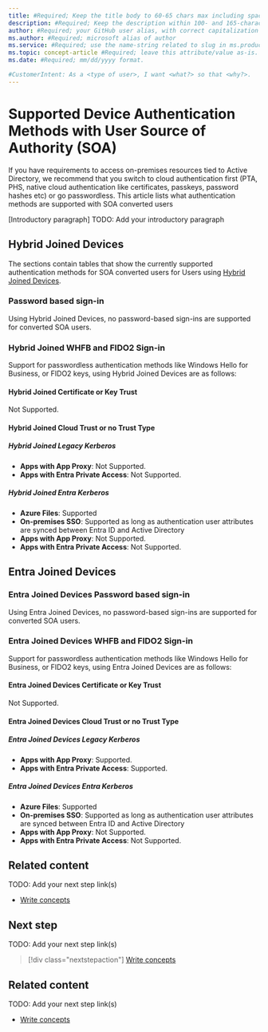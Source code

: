 ```yaml
---
title: #Required; Keep the title body to 60-65 chars max including spaces and brand
description: #Required; Keep the description within 100- and 165-characters including spaces 
author: #Required; your GitHub user alias, with correct capitalization
ms.author: #Required; microsoft alias of author
ms.service: #Required; use the name-string related to slug in ms.product/ms.service
ms.topic: concept-article #Required; leave this attribute/value as-is.
ms.date: #Required; mm/dd/yyyy format.

#CustomerIntent: As a <type of user>, I want <what?> so that <why?>.
---
```


<!--
Remove all the comments in this template before you sign-off or merge to the  main branch.

This template provides the basic structure of a Concept article pattern. See the [instructions - Concept](../level4/article-concept.md) in the pattern library.

You can provide feedback about this template at: https://aka.ms/patterns-feedback

Concept is an article pattern that defines what something is or explains an abstract idea.

There are several situations that might call for writing a Concept article, including:

* If there's a new idea that's central to a service or product, that idea must be explained so that customers understand the value of the service or product as it relates to their circumstances. A good recent example is the concept of containerization or the concept of scalability.
* If there's optional information or explanations that are common to several Tutorials or How-to guides, this information can be consolidated and single-sourced in a full-bodied Concept article for you to reference.
* If a service or product is extensible, advanced users might modify it to better suit their application. It's better that advanced users fully understand the reasoning behind the design choices and everything else "under the hood" so that their variants are more robust, thereby improving their experience.

-->

<!-- 1. H1
-----------------------------------------------------------------------------

Required. Set expectations for what the content covers, so customers know the content meets their needs. The H1 should NOT begin with a verb.

Reflect the concept that undergirds an action, not the action itself. The H1 must start with:

* "\<noun phrase\> concept(s)", or
* "What is \<noun\>?", or
* "\<noun\> overview"

Concept articles are primarily distinguished by what they aren't:

* They aren't procedural articles. They don't show how to complete a task.
* They don't have specific end states, other than conveying an underlying idea, and don't have concrete, sequential actions for the user to take.

One clear sign of a procedural article would be the use of a numbered list. With rare exception, numbered lists shouldn't appear in Concept articles.

-->

# Supported Device Authentication Methods with User Source of Authority (SOA)

If you have requirements to access on-premises resources tied to Active Directory, we recommend that you switch to cloud authentication first (PTA, PHS, native cloud authentication like certificates, passkeys, password hashes etc) or go passwordless. This article lists what authentication methods are supported with SOA converted users


[Introductory paragraph]
TODO: Add your introductory paragraph

<!-- 3. Prerequisites --------------------------------------------------------------------

Optional: Make **Prerequisites** your first H2 in the article. Use clear and unambiguous
language and use a unordered list format. 

-->

## Hybrid Joined Devices

The sections contain tables that show the currently supported authentication methods for SOA converted users for Users using [Hybrid Joined Devices](/identity/devices/concept-hybrid-join).

### Password based sign-in

Using Hybrid Joined Devices, no password-based sign-ins are supported for converted SOA users.

### Hybrid Joined WHFB and FIDO2 Sign-in

Support for passwordless authentication methods like Windows Hello for Business, or FIDO2 keys, using Hybrid Joined Devices are as follows:

#### Hybrid Joined Certificate or Key Trust

Not Supported.

#### Hybrid Joined Cloud Trust or no Trust Type

##### Hybrid Joined Legacy Kerberos

- **Apps with App Proxy**: Not Supported.
- **Apps with Entra Private Access**: Not Supported.

##### Hybrid Joined Entra Kerberos

- **Azure Files**: Supported
- **On-premises SSO**: Supported as long as authentication user attributes are synced between Entra ID and Active Directory
- **Apps with App Proxy**: Not Supported.
- **Apps with Entra Private Access**: Not Supported.

## Entra Joined Devices

### Entra Joined Devices Password based sign-in

Using Entra Joined Devices, no password-based sign-ins are supported for converted SOA users.

### Entra Joined Devices WHFB and FIDO2 Sign-in

Support for passwordless authentication methods like Windows Hello for Business, or FIDO2 keys, using Entra Joined Devices are as follows:

#### Entra Joined Devices Certificate or Key Trust

Not Supported.

#### Entra Joined Devices Cloud Trust or no Trust Type

##### Entra Joined Devices Legacy Kerberos

- **Apps with App Proxy**: Supported.
- **Apps with Entra Private Access**: Supported.

##### Entra Joined Devices Entra Kerberos

- **Azure Files**: Supported
- **On-premises SSO**: Supported as long as authentication user attributes are synced between Entra ID and Active Directory
- **Apps with App Proxy**: Not Supported.
- **Apps with Entra Private Access**: Not Supported.

## Related content

TODO: Add your next step link(s)

- [Write concepts](article-concept.md)

<!--
Remove all the comments in this template before you sign-off or merge to the main branch.
-->


<!-- 6. Next step/Related content ------------------------------------------------------------------------

Optional: You have two options for manually curated links in this pattern: Next step and Related
content. You don't have to use either, but don't use both. For Next step, provide one link to the
next step in a sequence. Use the blue box format For Related content provide 1-3 links. Include some
context so the customer can determine why they would click the link. Add a context sentence for the
following links.

-->

## Next step
TODO: Add your next step link(s)
> [!div class="nextstepaction"]
> [Write concepts](article-concept.md)

<!-- OR -->

## Related content
TODO: Add your next step link(s)
- [Write concepts](article-concept.md)

<!--
Remove all the comments in this template before you sign-off or merge to the 
main branch.

-->
